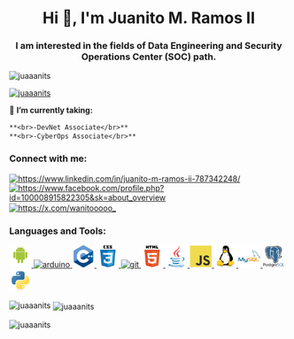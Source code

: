 
<h1 align="center">Hi 👋, I'm Juanito M. Ramos II</h1>
<!--h3 align="center">A computer engineering student who has a lot of skill issues, but is always willing to learn and improve.</h3-->
<h3 align="center">I am interested in the fields of Data Engineering and Security Operations Center (SOC) path.</h3>

<p align="left"> <img src="https://komarev.com/ghpvc/?username=juaaanits&label=Profile%20views&color=0e75b6&style=flat" alt="juaaanits" /> </p>

<p align="left"> <a href="https://github.com/ryo-ma/github-profile-trophy"><img src="https://github-profile-trophy.vercel.app/?username=juaaanits" alt="juaaanits" /></a> </p>

🌱 **I’m currently taking:**

    **<br>-DevNet Associate</br>**
    **<br>-CyberOps Associate</br>**
    

<h3 align="left">Connect with me:</h3>
<p align="left">
<a href="https://linkedin.com/in/https://www.linkedin.com/in/juanito-m-ramos-ii-787342248/" target="blank"><img align="center" src="https://raw.githubusercontent.com/rahuldkjain/github-profile-readme-generator/master/src/images/icons/Social/linked-in-alt.svg" alt="https://www.linkedin.com/in/juanito-m-ramos-ii-787342248/" height="30" width="40" /></a>
<a href="https://fb.com/https://www.facebook.com/profile.php?id=100008915822305&sk=about_overview" target="blank"><img align="center" src="https://raw.githubusercontent.com/rahuldkjain/github-profile-readme-generator/master/src/images/icons/Social/facebook.svg" alt="https://www.facebook.com/profile.php?id=100008915822305&sk=about_overview" height="30" width="40" /></a>
<a href="https://x.com/wanitooooo_" target="blank"><img align="center" src="https://raw.githubusercontent.com/rahuldkjain/github-profile-readme-generator/master/src/images/icons/Social/twitter.svg" alt="https://x.com/wanitooooo_" height="30" width="40" /></a>

<h3 align="left">Languages and Tools:</h3>
<p align="left"> <a href="https://developer.android.com" target="_blank" rel="noreferrer"> <img src="https://raw.githubusercontent.com/devicons/devicon/master/icons/android/android-original-wordmark.svg" alt="android" width="40" height="40"/> </a> <a href="https://www.arduino.cc/" target="_blank" rel="noreferrer"> <img src="https://cdn.worldvectorlogo.com/logos/arduino-1.svg" alt="arduino" width="40" height="40"/> </a> <a href="https://www.w3schools.com/cpp/" target="_blank" rel="noreferrer"> <img src="https://raw.githubusercontent.com/devicons/devicon/master/icons/cplusplus/cplusplus-original.svg" alt="cplusplus" width="40" height="40"/> </a> <a href="https://www.w3schools.com/css/" target="_blank" rel="noreferrer"> <img src="https://raw.githubusercontent.com/devicons/devicon/master/icons/css3/css3-original-wordmark.svg" alt="css3" width="40" height="40"/> </a> <a href="https://git-scm.com/" target="_blank" rel="noreferrer"> <img src="https://www.vectorlogo.zone/logos/git-scm/git-scm-icon.svg" alt="git" width="40" height="40"/> </a> <a href="https://www.w3.org/html/" target="_blank" rel="noreferrer"> <img src="https://raw.githubusercontent.com/devicons/devicon/master/icons/html5/html5-original-wordmark.svg" alt="html5" width="40" height="40"/> </a> <a href="https://www.java.com" target="_blank" rel="noreferrer"> <img src="https://raw.githubusercontent.com/devicons/devicon/master/icons/java/java-original.svg" alt="java" width="40" height="40"/> </a> <a href="https://developer.mozilla.org/en-US/docs/Web/JavaScript" target="_blank" rel="noreferrer"> <img src="https://raw.githubusercontent.com/devicons/devicon/master/icons/javascript/javascript-original.svg" alt="javascript" width="40" height="40"/> </a> <a href="https://www.linux.org/" target="_blank" rel="noreferrer"> <img src="https://raw.githubusercontent.com/devicons/devicon/master/icons/linux/linux-original.svg" alt="linux" width="40" height="40"/> </a> <a href="https://www.mysql.com/" target="_blank" rel="noreferrer"> <img src="https://raw.githubusercontent.com/devicons/devicon/master/icons/mysql/mysql-original-wordmark.svg" alt="mysql" width="40" height="40"/> </a> <a href="https://www.postgresql.org" target="_blank" rel="noreferrer"> <img src="https://raw.githubusercontent.com/devicons/devicon/master/icons/postgresql/postgresql-original-wordmark.svg" alt="postgresql" width="40" height="40"/> </a> <a href="https://www.python.org" target="_blank" rel="noreferrer"> <img src="https://raw.githubusercontent.com/devicons/devicon/master/icons/python/python-original.svg" alt="python" width="40" height="40"/> </a> </p>

<p><img align="left" src="https://github-readme-stats.vercel.app/api/top-langs?username=juaaanits&show_icons=true&locale=en&layout=compact" alt="juaaanits" /></p>

<p>&nbsp;<img align="center" src="https://github-readme-stats.vercel.app/api?username=juaaanits&show_icons=true&locale=en" alt="juaaanits" /></p>

<p><img align="center" src="https://github-readme-streak-stats.herokuapp.com/?user=juaaanits&" alt="juaaanits" /></p>

